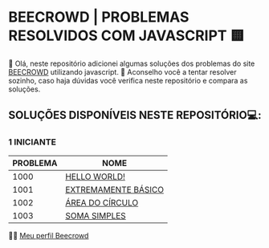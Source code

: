 # BEECROWD | PROBLEMAS RESOLVIDOS COM JAVASCRIPT 🟨

👋 Olá, neste repositório adicionei algumas soluções dos problemas do site [BEECROWD](https://www.beecrowd.com.br/) utilizando javascript.
🧠 Aconselho você a tentar resolver sozinho, caso haja dúvidas você verifica neste repositório e compara as soluções.

## SOLUÇÕES DISPONÍVEIS NESTE REPOSITÓRIO💻: 

### 1 INICIANTE
|PROBLEMA| NOME |
|--|--|
| 1000 |[HELLO WORLD!](https://www.beecrowd.com.br/judge/pt/problems/view/1000)  |
| 1001 |[EXTREMAMENTE BÁSICO](https://www.beecrowd.com.br/judge/pt/problems/view/1001)  |
| 1002 |[ÁREA DO CÍRCULO](https://www.beecrowd.com.br/judge/pt/problems/view/1002)  |
| 1003 |[SOMA SIMPLES](https://www.beecrowd.com.br/judge/pt/problems/view/1003)  |


👨‍💻 [Meu perfil Beecrowd](https://www.beecrowd.com.br/judge/pt/profile/684588)